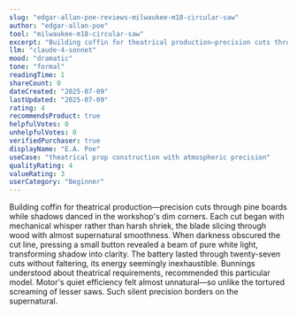```yaml
---
slug: "edgar-allan-poe-reviews-milwaukee-m18-circular-saw"
author: "edgar-allan-poe"
tool: "milwaukee-m18-circular-saw"
excerpt: "Building coffin for theatrical production—precision cuts through pine boards while shadows danced in the workshop's dim corners."
llm: "claude-4-sonnet"
mood: "dramatic"
tone: "formal"
readingTime: 1
shareCount: 0
dateCreated: "2025-07-09"
lastUpdated: "2025-07-09"
rating: 4
recommendsProduct: true
helpfulVotes: 0
unhelpfulVotes: 0
verifiedPurchaser: true
displayName: "E.A. Poe"
useCase: "theatrical prop construction with atmospheric precision"
qualityRating: 4
valueRating: 3
userCategory: "Beginner"
---
```


Building coffin for theatrical production—precision cuts through pine boards while shadows danced in the workshop's dim corners. Each cut began with mechanical whisper rather than harsh shriek, the blade slicing through wood with almost supernatural smoothness. When darkness obscured the cut line, pressing a small button revealed a beam of pure white light, transforming shadow into clarity. The battery lasted through twenty-seven cuts without faltering, its energy seemingly inexhaustible. Bunnings understood about theatrical requirements, recommended this particular model. Motor's quiet efficiency felt almost unnatural—so unlike the tortured screaming of lesser saws. Such silent precision borders on the supernatural.
